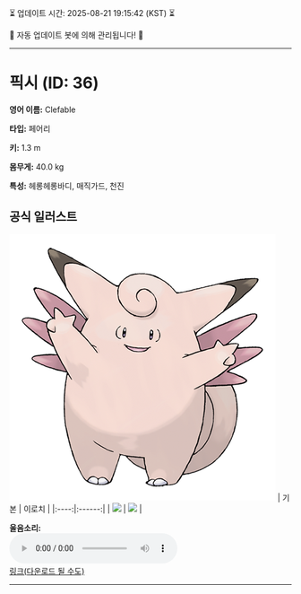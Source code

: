 
⏳ 업데이트 시간: 2025-08-21 19:15:42 (KST) ⏳

🤖 자동 업데이트 봇에 의해 관리됩니다! 🤖

---

# 픽시 (ID: 36)
**영어 이름:** Clefable

**타입:** 페어리

**키:** 1.3 m

**몸무게:** 40.0 kg

**특성:** 헤롱헤롱바디, 매직가드, 천진

## 공식 일러스트
![](https://raw.githubusercontent.com/PokeAPI/sprites/master/sprites/pokemon/other/official-artwork/36.png)
| 기본 | 이로치 |
|:----:|:------:|
| <img src="http://play.pokemonshowdown.com/sprites/ani/clefable.gif" width="200"> | <img src="http://play.pokemonshowdown.com/sprites/ani-shiny/clefable.gif" width="200"> |

**울음소리:**<br><audio controls src="https://raw.githubusercontent.com/PokeAPI/cries/main/cries/pokemon/latest/36.ogg"></audio><br> [링크(다운로드 될 수도)](https://raw.githubusercontent.com/PokeAPI/cries/main/cries/pokemon/latest/36.ogg)


---
